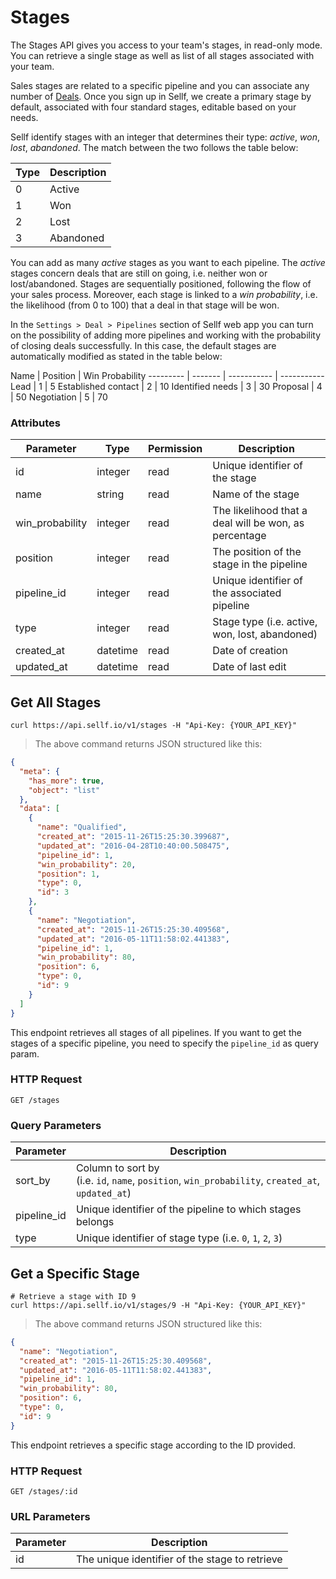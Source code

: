 # <a name="stages"></a>Stages

The Stages API gives you access to your team's stages, in read-only mode. You can retrieve a single stage as well as list of all stages associated with your team.

Sales stages are related to a specific pipeline and you can associate any number of [Deals](#deals). Once you sign up in Sellf, we create a primary stage by default, associated with four standard stages, editable based on your needs.

Sellf identify stages with an integer that determines their type: *active*, *won*, *lost*, *abandoned*. The match between the two follows the table below:

Type | Description
--------- | -------
0 | Active
1 | Won
2 | Lost
3 | Abandoned


You can add as many *active* stages as you want to each pipeline. The *active* stages concern deals that are still on going, i.e. neither won or lost/abandoned. Stages are sequentially positioned, following the flow of your sales process. Moreover, each stage is linked to a *win probability*, i.e. the likelihood (from 0 to 100) that a deal in that stage will be won.

In the `Settings > Deal > Pipelines` section of Sellf web app you can turn on the possibility of adding more pipelines and working with the probability of closing deals successfully. In this case, the default stages are automatically modified as stated in the table below:

Name | Position | Win Probability
--------- | ------- | ----------- | -----------
Lead | 1 | 5
Established contact | 2 | 10
Identified needs | 3 | 30
Proposal | 4 | 50
Negotiation | 5 | 70

### Attributes

Parameter | Type | Permission | Description
--------- | ------- | ------- | -----------
id | integer | read | Unique identifier of the stage
name | string | read | Name of the stage
win_probability | integer | read | The likelihood that a deal will be won, as percentage
position | integer | read | The position of the stage in the pipeline
pipeline_id | integer | read | Unique identifier of the associated pipeline
type | integer | read | Stage type (i.e. active, won, lost, abandoned)
created_at | datetime | read | Date of creation
updated_at | datetime | read | Date of last edit


## Get All Stages

```shell
curl https://api.sellf.io/v1/stages -H "Api-Key: {YOUR_API_KEY}"
```

> The above command returns JSON structured like this:

```json
{
  "meta": {
    "has_more": true,
    "object": "list"
  },
  "data": [
    {
      "name": "Qualified",
      "created_at": "2015-11-26T15:25:30.399687",
      "updated_at": "2016-04-28T10:40:00.508475",
      "pipeline_id": 1,
      "win_probability": 20,
      "position": 1,
      "type": 0,
      "id": 3
    },
    {
      "name": "Negotiation",
      "created_at": "2015-11-26T15:25:30.409568",
      "updated_at": "2016-05-11T11:58:02.441383",
      "pipeline_id": 1,
      "win_probability": 80,
      "position": 6,
      "type": 0,
      "id": 9
    }
  ]
}
```

This endpoint retrieves all stages of all pipelines. If you want to get the stages of a specific pipeline, you need to specify the `pipeline_id` as query param.

### HTTP Request

`GET /stages`

### Query Parameters

Parameter | Description
--------- | -----------
sort_by | Column to sort by <br> (i.e. `id`, `name`, `position`, `win_probability`, `created_at`, `updated_at`)
pipeline_id | Unique identifier of the pipeline to which stages belongs
type | Unique identifier of stage type (i.e. `0`, `1`, `2`, `3`)




## Get a Specific Stage

```shell
# Retrieve a stage with ID 9
curl https://api.sellf.io/v1/stages/9 -H "Api-Key: {YOUR_API_KEY}"
```

> The above command returns JSON structured like this:

```json
{
  "name": "Negotiation",
  "created_at": "2015-11-26T15:25:30.409568",
  "updated_at": "2016-05-11T11:58:02.441383",
  "pipeline_id": 1,
  "win_probability": 80,
  "position": 6,
  "type": 0,
  "id": 9
}
```

This endpoint retrieves a specific stage according to the ID provided.

### HTTP Request

`GET /stages/:id`

### URL Parameters

Parameter | Description
--------- | -----------
id | The unique identifier of the stage to retrieve

